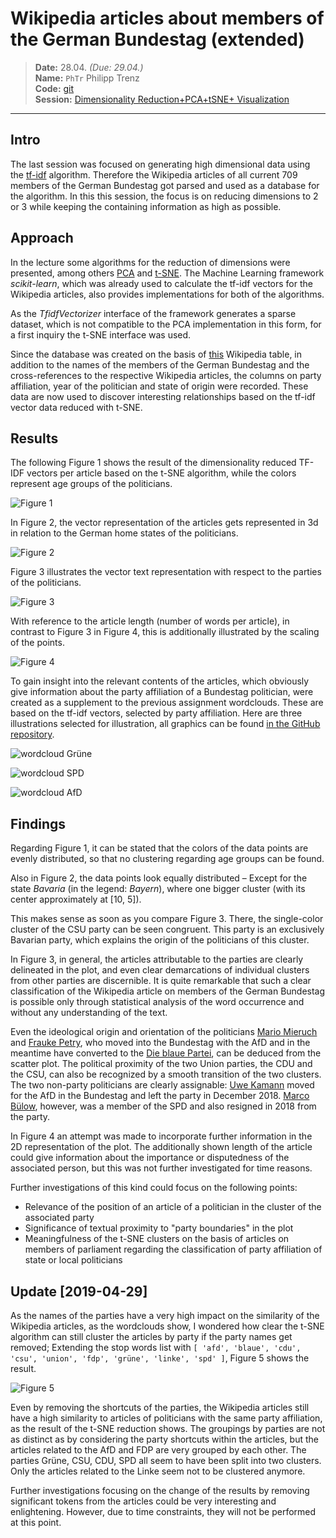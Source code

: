 # Wikipedia articles about members of the German Bundestag (extended)

> **Date:** 28.04. *(Due: 29.04.)*  
> **Name:** `PhTr` Philipp Trenz  
> **Code:** [git](https://github.com/philipptrenz/Text-Visualisation-in-Practice/tree/master/03_dimension_reduction)  
> **Session:** [Dimensionality Reduction+PCA+tSNE+ Visualization](../index)

----

## Intro

The last session was focused on generating high dimensional data using the [tf-idf](https://en.wikipedia.org/wiki/Tf–idf) algorithm. Therefore the Wikipedia articles of all current 709 members of the German Bundestag got parsed and used as a database for the algorithm. In this this session, the focus is on reducing dimensions to 2 or 3 while keeping the containing information as high as possible. 

## Approach

In the lecture some algorithms for the reduction of dimensions were presented, among others [PCA](https://en.wikipedia.org/wiki/Principal_component_analysis) and [t-SNE](https://en.wikipedia.org/wiki/T-distributed_stochastic_neighbor_embedding). The Machine Learning framework _scikit-learn_, which was already used to calculate the tf-idf vectors for the Wikipedia articles, also provides implementations for both of the algorithms. 

As the _TfidfVectorizer_ interface of the framework generates a sparse dataset, which is not compatible to the PCA implementation in this form, for a first inquiry the t-SNE interface was used.

Since the database was created on the basis of [this](https://de.wikipedia.org/wiki/Liste_der_Mitglieder_des_Deutschen_Bundestages_(19._Wahlperiode)#Abgeordnete) Wikipedia table, in addition to the names of the members of the German Bundestag and the cross-references to the respective Wikipedia articles, the columns on party affiliation, year of the politician and state of origin were recorded. These data are now used to discover interesting relationships based on the tf-idf vector data reduced with t-SNE.

## Results

The following Figure 1 shows the result of the dimensionality reduced TF-IDF vectors per article based on the t-SNE algorithm, while the colors represent age groups of the politicians. 

![Figure 1](img/fig1_tsne_plot_per_age.png)

In Figure 2, the vector representation of the articles gets represented in 3d in relation to the German home states of the politicians.

![Figure 2](img/fig2_tsne_plot_per_state.png)

Figure 3 illustrates the vector text representation with respect to the parties of the politicians.

![Figure 3](img/fig3_tsne_plot_per_party.png)

With reference to the article length (number of words per article), in contrast to Figure 3 in Figure 4, this is additionally illustrated by the scaling of the points.

![Figure 4](img/fig4_tsne_plot_per_party_with_article_size.png)

To gain insight into the relevant contents of the articles, which obviously give information about the party affiliation of a Bundestag politician, were created as a supplement to the previous assignment wordclouds. These are based on the tf-idf vectors, selected by party affiliation. Here are three illustrations selected for illustration, all graphics can be found [in the GitHub repository](https://github.com/philipptrenz/Text-Visualisation-in-Practice/tree/master/03_dimension_reduction/img).

![wordcloud Grüne](img/wordcloud_Grüne.png)

![wordcloud SPD](img/wordcloud_SPD.png)

![wordcloud AfD](img/wordcloud_AfD.png)

## Findings

Regarding Figure 1, it can be stated that the colors of the data points are evenly distributed, so that no clustering regarding age groups can be found. 

Also in Figure 2, the data points look equally distributed – Except for the state _Bavaria_ (in the legend: _Bayern_), where one bigger cluster (with its center approximately at \[10, 5\]). 

This makes sense as soon as you compare Figure 3. There, the single-color cluster of the CSU party can be seen congruent. This party is an exclusively Bavarian party, which explains the origin of the politicians of this cluster.

In Figure 3, in general, the articles attributable to the parties are clearly delineated in the plot, and even clear demarcations of individual clusters from other parties are discernible. It is quite remarkable that such a clear classification of the Wikipedia article on members of the German Bundestag is possible only through statistical analysis of the word occurrence and without any understanding of the text.

Even the ideological origin and orientation of the politicians [Mario Mieruch](https://de.wikipedia.org/wiki/Mario_Mieruch) and [Frauke Petry](https://de.wikipedia.org/wiki/Frauke_Petry), who moved into the Bundestag with the AfD and in the meantime have converted to the [Die blaue Partei](https://de.wikipedia.org/wiki/Die_blaue_Partei), can be deduced from the scatter plot. The political proximity of the two Union parties, the CDU and the CSU, can also be recognized by a smooth transition of the two clusters. The two non-party politicians are clearly assignable: [Uwe Kamann](https://de.wikipedia.org/wiki/Uwe_Kamann) moved for the AfD in the Bundestag and left the party in December 2018. [Marco Bülow](https://de.wikipedia.org/wiki/Marco_Bülow), however, was a member of the SPD and also resigned in 2018 from the party.

In Figure 4 an attempt was made to incorporate further information in the 2D representation of the plot. The additionally shown length of the article could give information about the importance or disputedness of the associated person, but this was not further investigated for time reasons.

Further investigations of this kind could focus on the following points:

* Relevance of the position of an article of a politician in the cluster of the associated party
* Significance of textual proximity to "party boundaries" in the plot
* Meaningfulness of the t-SNE clusters on the basis of articles on members of parliament regarding the classification of party affiliation of state or local politicians


## Update \[2019-04-29\]

As the names of the parties have a very high impact on the similarity of the Wikipedia articles, as the wordclouds show, I wondered how clear the t-SNE algorithm can still cluster the articles by party if the party names get removed; Extending the stop words list with `[ 'afd', 'blaue', 'cdu', 'csu', 'union', 'fdp', 'grüne', 'linke', 'spd' ]`, Figure 5 shows the result.

![Figure 5](img/fig5_tsne_plot_per_party_without_party_names.png)

Even by removing the shortcuts of the parties, the Wikipedia articles still have a high similarity to articles of politicians with the same party affiliation, as the result of the t-SNE reduction shows. The groupings by parties are not as distinct as by considering the party shortcuts within the articles, but the articles related to the AfD and FDP are very grouped by each other. The parties Grüne, CSU, CDU, SPD all seem to have been split into two clusters. Only the articles related to the Linke seem not to be clustered anymore. 

Further investigations focusing on the change of the results by removing significant tokens from the articles could be very interesting and enlightening. However, due to time constraints, they will not be performed at this point.

 
